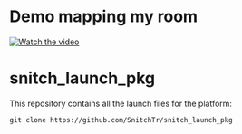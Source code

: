 # Demo mapping my room
[![Watch the video](https://img.youtube.com/vi/fRMxI-7EaYo/sddefault.jpg)](https://youtu.be/fRMxI-7EaYo)
# snitch_launch_pkg
This repository contains all the launch files for the platform:
```
git clone https://github.com/SnitchTr/snitch_launch_pkg
```
